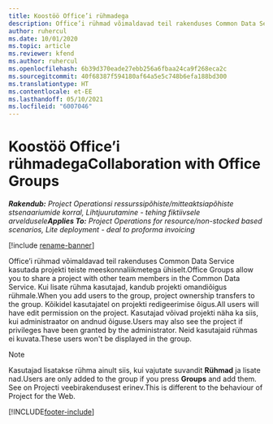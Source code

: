 ```yaml
---
title: Koostöö Office’i rühmadega
description: Office’i rühmad võimaldavad teil rakenduses Common Data Service kasutada projekti teiste meeskonnaliikmetega ühiselt.
author: ruhercul
ms.date: 10/01/2020
ms.topic: article
ms.reviewer: kfend
ms.author: ruhercul
ms.openlocfilehash: 6b39d370eade27ebb256a6fbaa24ca9f268eca2c
ms.sourcegitcommit: 40f68387f594180af64a5e5c748b6efa188bd300
ms.translationtype: HT
ms.contentlocale: et-EE
ms.lasthandoff: 05/10/2021
ms.locfileid: "6007046"
---
```

# <a name="collaboration-with-office-groups"></a><span data-ttu-id="c7f61-103">Koostöö Office’i rühmadega</span><span class="sxs-lookup"><span data-stu-id="c7f61-103">Collaboration with Office Groups</span></span>

<span data-ttu-id="c7f61-104">_**Rakendub:** Project Operationsi ressurssipõhiste/mitteaktsiapõhiste stsenaariumide korral,  Lihtjuurutamine - tehing fiktiivsele arveldusele_</span><span class="sxs-lookup"><span data-stu-id="c7f61-104">_**Applies To:** Project Operations for resource/non-stocked based scenarios, Lite deployment - deal to proforma invoicing_</span></span>

[!include [rename-banner](~/includes/cc-data-platform-banner.md)]

<span data-ttu-id="c7f61-105">Office’i rühmad võimaldavad teil rakenduses Common Data Service kasutada projekti teiste meeskonnaliikmetega ühiselt.</span><span class="sxs-lookup"><span data-stu-id="c7f61-105">Office Groups allow you to share a project with other team members in the Common Data Service.</span></span> <span data-ttu-id="c7f61-106">Kui lisate rühma kasutajad, kandub projekti omandiõigus rühmale.</span><span class="sxs-lookup"><span data-stu-id="c7f61-106">When you add users to the group, project ownership transfers to the group.</span></span> <span data-ttu-id="c7f61-107">Kõikidel kasutajatel on projekti redigeerimise õigus.</span><span class="sxs-lookup"><span data-stu-id="c7f61-107">All users will have edit permission on the project.</span></span> <span data-ttu-id="c7f61-108">Kasutajad võivad projekti näha ka siis, kui administraator on andnud õiguse.</span><span class="sxs-lookup"><span data-stu-id="c7f61-108">Users may also see the project if privileges have been granted by the administrator.</span></span> <span data-ttu-id="c7f61-109">Neid kasutajaid rühmas ei kuvata.</span><span class="sxs-lookup"><span data-stu-id="c7f61-109">These users won't be displayed in the group.</span></span>

> [!NOTE] 
> <span data-ttu-id="c7f61-110">Kasutajad lisatakse rühma ainult siis, kui vajutate suvandit **Rühmad** ja lisate nad.</span><span class="sxs-lookup"><span data-stu-id="c7f61-110">Users are only added to the group if you press **Groups** and add them.</span></span> <span data-ttu-id="c7f61-111">See on Projecti veebirakendusest erinev.</span><span class="sxs-lookup"><span data-stu-id="c7f61-111">This is different to the behaviour of Project for the Web.</span></span> 



[!INCLUDE[footer-include](../includes/footer-banner.md)]